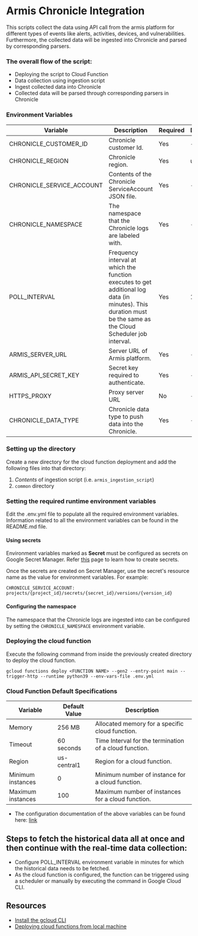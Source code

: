 # Armis Chronicle Integration

This scripts collect the data using API call from the armis platform for different types of events like alerts, activities, devices, and vulnerabilities.
Furthermore, the collected data will be ingested into Chronicle and parsed by corresponding parsers.

### The overall flow of the script:
- Deploying the script to Cloud Function
- Data collection using ingestion script
- Ingest collected data into Chronicle
- Collected data will be parsed through corresponding parsers in Chronicle

### Environment Variables

| Variable | Description | Required | Default | Secret |
| --- | --- | --- | --- | --- |
| CHRONICLE_CUSTOMER_ID | Chronicle customer Id. | Yes | - | No |
| CHRONICLE_REGION | Chronicle region. | Yes | us | No |
| CHRONICLE_SERVICE_ACCOUNT | Contents of the Chronicle ServiceAccount JSON file. | Yes | - | Yes |
| CHRONICLE_NAMESPACE | The namespace that the Chronicle logs are labeled with. | Yes | - | No |
| POLL_INTERVAL | Frequency interval at which the function executes to get additional log data (in minutes). This duration must be the same as the Cloud Scheduler job interval. | Yes | 10 | No |
| ARMIS_SERVER_URL | Server URL of Armis platform. | Yes | - | No |
| ARMIS_API_SECRET_KEY | Secret key required to authenticate. | Yes | - | Yes |
| HTTPS_PROXY | Proxy server URL | No | - | No |
| CHRONICLE_DATA_TYPE | Chronicle data type to push data into the Chronicle. | Yes | - | No |

### Setting up the directory

Create a new directory for the cloud function deployment and add the
following files into that directory:

1. *Contents* of ingestion script (i.e. `armis_ingestion_script`)
2. `common` directory

### Setting the required runtime environment variables

Edit the .env.yml file to populate all the required environment variables. 
Information related to all the environment variables can be found in the 
README.md file.

#### Using secrets

Environment variables marked as **Secret** must be configured as secrets on
Google Secret Manager. Refer [this](https://cloud.google.com/secret-manager/docs/creating-and-accessing-secrets#create)
page to learn how to create secrets.

Once the secrets are created on Secret Manager, use the secret's resource name
as the value for environment variables. For example:

```
CHRONICLE_SERVICE_ACCOUNT: projects/{project_id}/secrets/{secret_id}/versions/{version_id}
```

#### Configuring the namespace

The namespace that the Chronicle logs are ingested into can be configured by
setting the `CHRONICLE_NAMESPACE` environment variable.

### Deploying the cloud function

Execute the following command from inside the previously created directory to 
deploy the cloud function.

```
gcloud functions deploy <FUNCTION NAME> --gen2 --entry-point main --trigger-http --runtime python39 --env-vars-file .env.yml
```

### Cloud Function Default Specifications

| Variable | Default Value | Description |
| --- | --- | --- |
| Memory | 256 MB | Allocated memory for a specific cloud function. |
| Timeout | 60 seconds | Time Interval for the termination of a cloud function. |
| Region | us-central1 | Region for a cloud function. |
| Minimum instances | 0 | Minimum number of instance for a cloud function. |
| Maximum instances | 100 | Maximum number of instances for a cloud function. |

- The configuration documentation of the above variables can be found here: [link](https://cloud.google.com/functions/docs/configuring)

## Steps to fetch the historical data all at once and then continue with the real-time data collection:
- Configure POLL_INTERVAL environment variable in minutes for which the historical data needs to be fetched.  
- As the cloud function is configured, the function can be triggered using a scheduler or manually by executing the command in Google Cloud CLI.

## Resources

- [Install the gcloud CLI](https://cloud.google.com/sdk/docs/install)
- [Deploying cloud functions from local machine](https://cloud.google.com/functions/docs/deploying/filesystem)